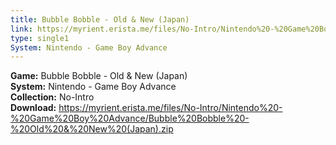 ```yaml
---
title: Bubble Bobble - Old & New (Japan)
link: https://myrient.erista.me/files/No-Intro/Nintendo%20-%20Game%20Boy%20Advance/Bubble%20Bobble%20-%20Old%20&%20New%20(Japan).zip
type: single1
System: Nintendo - Game Boy Advance
---
```

<b>Game:</b> Bubble Bobble - Old & New (Japan)<br>
<b>System:</b> Nintendo - Game Boy Advance<br>
<b>Collection:</b> No-Intro<br>
<b>Download:</b> https://myrient.erista.me/files/No-Intro/Nintendo%20-%20Game%20Boy%20Advance/Bubble%20Bobble%20-%20Old%20&%20New%20(Japan).zip